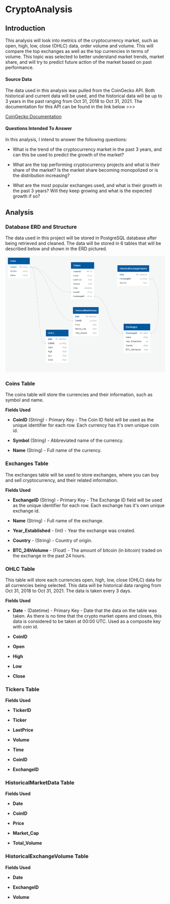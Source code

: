 # CryptoAnalysis

## Introduction 

This analysis will look into metrics of the cryptocurrency market, such as open, high, low, close (OHLC) data, order volume and volume. This will compare the top exchanges as well as the top currencies in terms of volume. This topic was selected to better understand market trends, market share, and will try to predict future action of the market based on past performance.

#### Source Data

The data used in this analysis was pulled from the CoinGecko API. Both historical and current data will be used, and the historical data will be up to 3 years in the past ranging from Oct 31, 2018 to Oct 31, 2021. The documentation for this API can be found in the link below >>>

[CoinGecko Documentation](https://www.coingecko.com/en/api/documentation)

#### Questions Intended To Answer

In this analysis, I intend to answer the following questions:

- What is the trend of the cryptocurrency market in the past 3 years, and can this be used to predict the growth of the market?

- What are the top performing cryptocurrency projects and what is their share of the market? Is the market share becoming monopolized or is the distribution increasing?

- What are the most popular exchanges used, and what is their growth in the past 3 years? Will they keep growing and what is the expected growth if so?

## Analysis

### Database ERD and Structure

The data used in this project will be stored in PostgreSQL database after being retrieved and cleaned. The data will be stored in 6 tables that will be described below and shown in the ERD pictured.

![Database ERD](Images/DatabaseERD.PNG)

### Coins Table

The coins table will store the currencies and their information, such as symbol and name.

**Fields Used**

- **CoinID** (String) - Primary Key - The Coin ID field will be used as the unique identifier for each row. Each currency has it's own unique coin id.

- **Symbol** (String) - Abbreviated name of the currency.

- **Name** (String) - Full name of the currency.


### Exchanges Table

The exchanges table will be used to store exchanges, where you can buy and sell cryptocurrency, and their related information.

**Fields Used**

- **ExchangeID** (String) - Primary Key - The Exchange ID field will be used as the unique identifier for each row. Each exchange has it's own unique exchange id.

- **Name** (String) - Full name of the exchange.

- **Year_Established** - (Int) - Year the exchange was created.

- **Country** - (String) - Country of origin.

- **BTC_24hVolume** - (Float) - The amount of bitcoin (in bitcoin) traded on the exchange in the past 24 hours.


### OHLC Table

This table will store each currencies open, high, low, close (OHLC) data for all currencies being selected. This data will be historical data ranging from Oct 31, 2018 to Oct 31, 2021. The data is taken every 3 days.

**Fields Used**

- **Date** - (Datetime) - Primary Key - Date that the data on the table was taken. As there is no time that the crypto market opens and closes, this data is considered to be taken at 00:00 UTC. Used as a composite key with coin id.

- **CoinID**

- **Open**

- **High**

- **Low**

- **Close**


### Tickers Table

**Fields Used**

- **TickerID**

- **Ticker**

- **LastPrice**

- **Volume**

- **Time**

- **CoinID**

- **ExchangeID**


### HistoricalMarketData Table

**Fields Used**

- **Date**

- **CoinID**

- **Price**

- **Market_Cap**

- **Total_Volume**


### HistoricalExchangeVolume Table

**Fields Used**

- **Date**

- **ExchangeID**

- **Volume**
